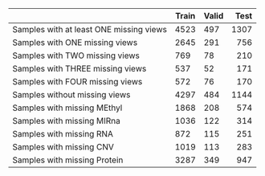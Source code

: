 | | Train | Valid| Test| 
| ------------- | ------------- | ------------- | -------------:|
|Samples with at least ONE missing views|4523|497|1307
|Samples with ONE missing views|2645|291|756
|Samples with TWO missing views|769|78|210
|Samples with THREE missing views|537|52|171
|Samples with FOUR missing views|572|76|170
|Samples without missing views|4297|484|1144
|Samples with missing MEthyl|1868|208|574
|Samples with missing MIRna|1036|122|314
|Samples with missing RNA|872|115|251
|Samples with missing CNV|1019|113|283
|Samples with missing Protein|3287|349|947
